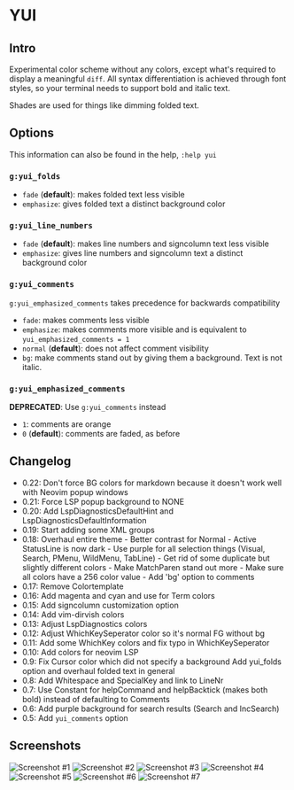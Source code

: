 # YUI

## Intro

Experimental color scheme without any colors, except what's required to display a meaningful `diff`.
All syntax differentiation is achieved through font styles, so your terminal needs to support bold and italic text.

Shades are used for things like dimming folded text.

## Options

This information can also be found in the help, `:help yui`

### `g:yui_folds`

- `fade` (**default**): makes folded text less visible
- `emphasize`: gives folded text a distinct background color

### `g:yui_line_numbers`

- `fade` (**default**): makes line numbers and signcolumn text less visible
- `emphasize`: gives line numbers and signcolumn text a distinct background color

### `g:yui_comments`

`g:yui_emphasized_comments` takes precedence for backwards compatibility

- `fade`: makes comments less visible
- `emphasize`: makes comments more visible and is equivalent to `yui_emphasized_comments = 1`
- `normal` (**default**): does not affect comment visibility
- `bg`: make comments stand out by giving them a background. Text is not italic.

### `g:yui_emphasized_comments`

**DEPRECATED**: Use `g:yui_comments` instead

- `1`: comments are orange
- `0` (**default**): comments are faded, as before

## Changelog

- 0.22: Don't force BG colors for markdown because it doesn't work well with
        Neovim popup windows
- 0.21: Force LSP popup background to NONE
- 0.20: Add LspDiagnosticsDefaultHint and LspDiagnosticsDefaultInformation
- 0.19: Start adding some XML groups
- 0.18: Overhaul entire theme
		- Better contrast for Normal
		- Active StatusLine is now dark
		- Use purple for all selection things (Visual, Search, 
		  PMenu, WildMenu, TabLine)
		- Get rid of some duplicate but slightly different colors
		- Make MatchParen stand out more
		- Make sure all colors have a 256 color value
		- Add 'bg' option to comments
- 0.17: Remove Colortemplate
- 0.16: Add magenta and cyan and use for Term colors
- 0.15: Add signcolumn customization option
- 0.14: Add vim-dirvish colors
- 0.13: Adjust LspDiagnostics colors
- 0.12: Adjust WhichKeySeperator color so it's normal FG without bg
- 0.11: Add some WhichKey colors and fix typo in WhichKeySeperator
- 0.10: Add colors for neovim LSP
- 0.9:  Fix Cursor color which did not specify a background
        Add yui_folds option and overhaul folded text in general
- 0.8:  Add Whitespace and SpecialKey and link to LineNr
- 0.7:  Use Constant for helpCommand and helpBacktick (makes both bold) instead of
        defaulting to Comments
- 0.6:  Add purple background for search results (Search and IncSearch)
- 0.5:  Add `yui_comments` option

## Screenshots

![Screenshot #1](./screenshots/yui_1.png)
![Screenshot #2](./screenshots/yui_2.png)
![Screenshot #3](./screenshots/yui_3.png)
![Screenshot #4](./screenshots/yui_4.png)
![Screenshot #5](./screenshots/yui_5.png)
![Screenshot #6](./screenshots/yui_6.png)
![Screenshot #7](./screenshots/yui_7.png)
